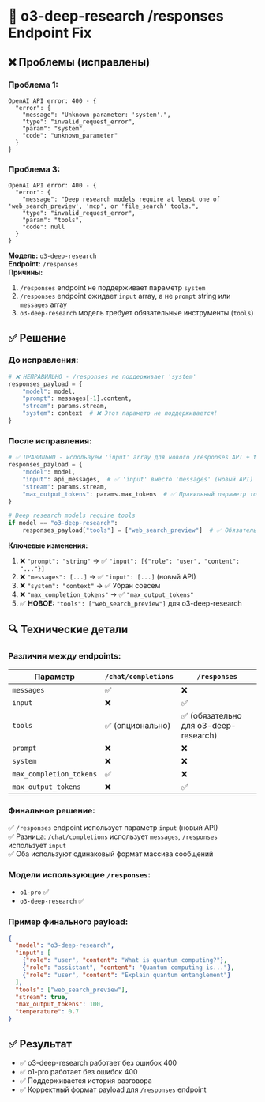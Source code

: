 # 🔧 o3-deep-research /responses Endpoint Fix

## ❌ Проблемы (исправлены)

### Проблема 1:
```
OpenAI API error: 400 - {
  "error": {
    "message": "Unknown parameter: 'system'.",
    "type": "invalid_request_error", 
    "param": "system",
    "code": "unknown_parameter"
  }
}
```

### Проблема 3:  
```
OpenAI API error: 400 - {
  "error": {
    "message": "Deep research models require at least one of 'web_search_preview', 'mcp', or 'file_search' tools.",
    "type": "invalid_request_error",
    "param": "tools", 
    "code": null
  }
}
```

**Модель:** `o3-deep-research`  
**Endpoint:** `/responses`  
**Причины:** 
1. `/responses` endpoint не поддерживает параметр `system`
2. `/responses` endpoint ожидает `input` array, а не `prompt` string или `messages` array
3. `o3-deep-research` модель требует обязательные инструменты (`tools`)

## ✅ Решение

### До исправления:
```python
# ❌ НЕПРАВИЛЬНО - /responses не поддерживает 'system'
responses_payload = {
    "model": model,
    "prompt": messages[-1].content,
    "stream": params.stream,
    "system": context  # ❌ Этот параметр не поддерживается!
}
```

### После исправления:
```python
# ✅ ПРАВИЛЬНО - используем 'input' array для нового /responses API + tools
responses_payload = {
    "model": model,
    "input": api_messages,  # ✅ 'input' вместо 'messages' (новый API)
    "stream": params.stream,
    "max_output_tokens": params.max_tokens  # ✅ Правильный параметр токенов
}

# Deep research models require tools
if model == "o3-deep-research":
    responses_payload["tools"] = ["web_search_preview"]  # ✅ Обязательные инструменты
```

**Ключевые изменения:**
1. ❌ `"prompt": "string"` → ✅ `"input": [{"role": "user", "content": "..."}]`
2. ❌ `"messages": [...]` → ✅ `"input": [...]` (новый API)
3. ❌ `"system": "context"` → ✅ Убран совсем
4. ❌ `"max_completion_tokens"` → ✅ `"max_output_tokens"`
5. ✅ **НОВОЕ:** `"tools": ["web_search_preview"]` для o3-deep-research

## 🔍 Технические детали

### Различия между endpoints:

| Параметр | `/chat/completions` | `/responses` |
|----------|-------------------|-------------|
| `messages` | ✅ | ❌ |
| `input` | ❌ | ✅ |
| `tools` | ✅ (опционально) | ✅ (обязательно для o3-deep-research) |
| `prompt` | ❌ | ❌ |
| `system` | ❌ | ❌ |
| `max_completion_tokens` | ✅ | ❌ |
| `max_output_tokens` | ❌ | ✅ |

### Финальное решение:
✅ `/responses` endpoint использует параметр `input` (новый API)  
✅ Разница: `/chat/completions` использует `messages`, `/responses` использует `input`  
✅ Оба используют одинаковый формат массива сообщений

### Модели использующие `/responses`:
- `o1-pro` ✅
- `o3-deep-research` ✅

### Пример финального payload:
```json
{
  "model": "o3-deep-research",
  "input": [
    {"role": "user", "content": "What is quantum computing?"},
    {"role": "assistant", "content": "Quantum computing is..."},
    {"role": "user", "content": "Explain quantum entanglement"}
  ],
  "tools": ["web_search_preview"],
  "stream": true,
  "max_output_tokens": 100,
  "temperature": 0.7
}
```

## ✅ Результат
- ✅ o3-deep-research работает без ошибок 400
- ✅ o1-pro работает без ошибок 400  
- ✅ Поддерживается история разговора
- ✅ Корректный формат payload для `/responses` endpoint
